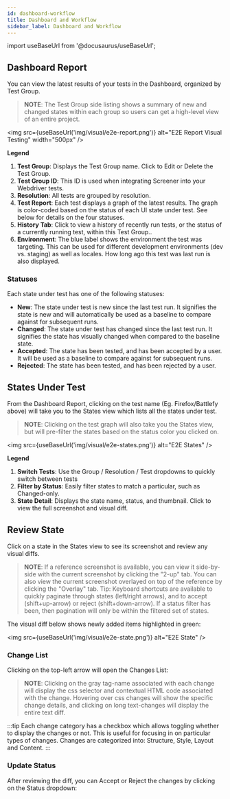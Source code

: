 ```yaml
---
id: dashboard-workflow
title: Dashboard and Workflow
sidebar_label: Dashboard and Workflow
---
```


import useBaseUrl from '@docusaurus/useBaseUrl';

## Dashboard Report
You can view the latest results of your tests in the Dashboard, organized by Test Group.

>**NOTE**: The Test Group side listing shows a summary of new and changed states within each group so users can get a high-level view of an entire project.

<img src={useBaseUrl('img/visual/e2e-report.png')} alt="E2E Report Visual Testing" width="500px" />

**Legend**

1. **Test Group**: Displays the Test Group name. Click to Edit or Delete the Test Group.
2. **Test Group ID**: This ID is used when integrating Screener into your Webdriver tests.
3. **Resolution**: All tests are grouped by resolution.
4. **Test Report**: Each test displays a graph of the latest results. The graph is color-coded based on the status of each UI state under test. See below for details on the four statuses.
5. **History Tab**: Click to view a history of recently run tests, or the status of a currently running test, within this Test Group..
6. **Environment**: The blue label shows the environment the test was targeting. This can be used for different development environments (dev vs. staging) as well as locales. How long ago this test was last run is also displayed.



### Statuses
Each state under test has one of the following statuses:

* **New**: The state under test is new since the last test run. It signifies the state is new and will automatically be used as a baseline to compare against for subsequent runs.
* **Changed**: The state under test has changed since the last test run. It signifies the state has visually changed when compared to the baseline state.
* **Accepted**: The state has been tested, and has been accepted by a user. It will be used as a baseline to compare against for subsequent runs.
* **Rejected**: The state has been tested, and has been rejected by a user.


## States Under Test
From the Dashboard Report, clicking on the test name (Eg. Firefox/Battlefy above) will take you to the States view which lists all the states under test.

>**NOTE**: Clicking on the test graph will also take you the States view, but will pre-filter the states based on the status color you clicked on.

<img src={useBaseUrl('img/visual/e2e-states.png')} alt="E2E States" />

**Legend**

1. **Switch Tests**: Use the Group / Resolution / Test dropdowns to quickly switch between tests
2. **Filter by Status**: Easily filter states to match a particular, such as Changed-only.
3. **State Detail**: Displays the state name, status, and thumbnail. Click to view the full screenshot and visual diff.


## Review State

Click on a state in the States view to see its screenshot and review any visual diffs.

>**NOTE**: If a reference screenshot is available, you can view it side-by-side with the current screenshot by clicking the "2-up" tab. You can also view the current screenshot overlayed on top of the reference by clicking the "Overlay" tab.
Tip: Keyboard shortcuts are available to quickly paginate through states (left/right arrows), and to accept (shift+up-arrow) or reject (shift+down-arrow). If a status filter has been, then pagination will only be within the filtered set of states.

The visual diff below shows newly added items highlighted in green:

<img src={useBaseUrl('img/visual/e2e-state.png')} alt="E2E State" />

### Change List

Clicking on the top-left arrow will open the Changes List:

>**NOTE**: Clicking on the gray tag-name associated with each change will display the css selector and contextual HTML code associated with the change. Hovering over css changes will show the specific change details, and clicking on long text-changes will display the entire text diff.

:::tip
Each change category has a checkbox which allows toggling whether to display the changes or not. This is useful for focusing in on particular types of changes. Changes are categorized into: Structure, Style, Layout and Content.
:::


### Update Status
After reviewing the diff, you can Accept or Reject the changes by clicking on the Status dropdown:
